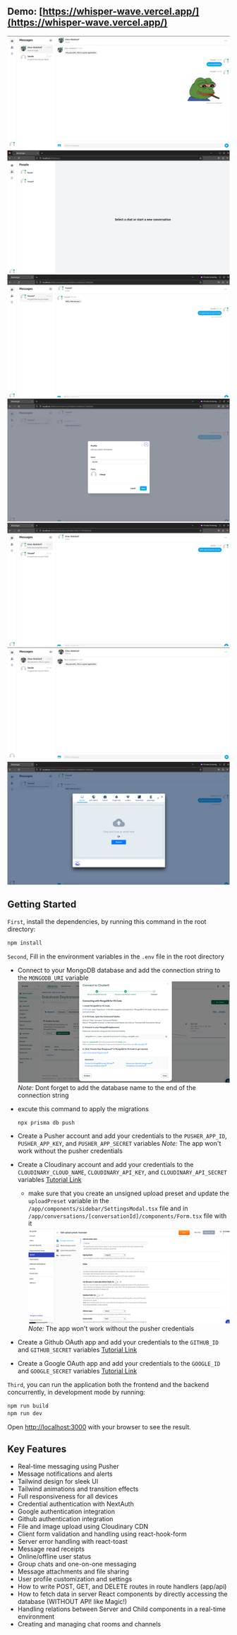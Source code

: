 ## Demo: [https://whisper-wave.vercel.app/](https://whisper-wave.vercel.app/)
![upload_media1.png](/assets/upload_media1.png)
![people1.png](/assets/people1.png)
![people2.png](/assets/people2.png)
![change_profile_info.png](/assets/change_profile_info.png)
![people3.png](/assets/people3.png)
![people4.png](/assets/people4.png)
![upload_media.png](/assets/upload_media.png)

## Getting Started

`First`, install the dependencies, by running this command in the root directory:

```bash
npm install
```

`Second`, Fill in the environment variables in the `.env` file in the root directory

- Connect to your MongoDB database and add the connection string to the `MONGODB_URI` variable
![diagonal-vs-non-diagonal](/assets/mongo.png)
*Note:* Dont forget to add the database name to the end of the connection string

- excute this command to apply the migrations

    ```bash
    npx prisma db push
    ```

- Create a Pusher account and add your credentials to the `PUSHER_APP_ID`, `PUSHER_APP_KEY`, and `PUSHER_APP_SECRET` variables
*Note:* The app won't work without the pusher credentials

- Create a Cloudinary account and add your credentials to the `CLOUDINARY_CLOUD_NAME`, `CLOUDINARY_API_KEY`, and `CLOUDINARY_API_SECRET` variables [Tutorial Link](https://cloudinary.com/documentation/node_integration#configuration)
  - make sure that you create an unsigned upload preset and update the `uploadPreset` variable in the `/app/components/sidebar/SettingsModal.tsx` file and in `/app/conversations/[conversationId]/components/Form.tsx` file with it
    ![preset image](/assets/preset.png)
    *Note:* The app won't work without the pusher credentials

- Create a Github OAuth app and add your credentials to the `GITHUB_ID` and `GITHUB_SECRET` variables [Tutorial Link](https://docs.github.com/en/developers/apps/creating-an-oauth-app)

- Create a Google OAuth app and add your credentials to the `GOOGLE_ID` and `GOOGLE_SECRET` variables [Tutorial Link](https://support.google.com/cloud/answer/6158849?hl=en)

`Third`, you can run the application both the frontend and the backend concurrently, in development mode by running:

```bash
npm run build
npm run dev
```

Open [http://localhost:3000](http://localhost:3000) with your browser to see the result.

## Key Features

- Real-time messaging using Pusher
- Message notifications and alerts
- Tailwind design for sleek UI
- Tailwind animations and transition effects
- Full responsiveness for all devices
- Credential authentication with NextAuth
- Google authentication integration
- Github authentication integration
- File and image upload using Cloudinary CDN
- Client form validation and handling using react-hook-form
- Server error handling with react-toast
- Message read receipts
- Online/offline user status
- Group chats and one-on-one messaging
- Message attachments and file sharing
- User profile customization and settings
- How to write POST, GET, and DELETE routes in route handlers (app/api)
- How to fetch data in server React components by directly accessing the database (WITHOUT API! like Magic!)
- Handling relations between Server and Child components in a real-time environment
- Creating and managing chat rooms and channels
